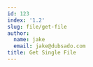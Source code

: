 ```yaml
---
id: 123
index: '1.2'
slug: file/get-file
author:
  name: jake
  email: jake@dubsado.com
title: Get Single File
---
```

